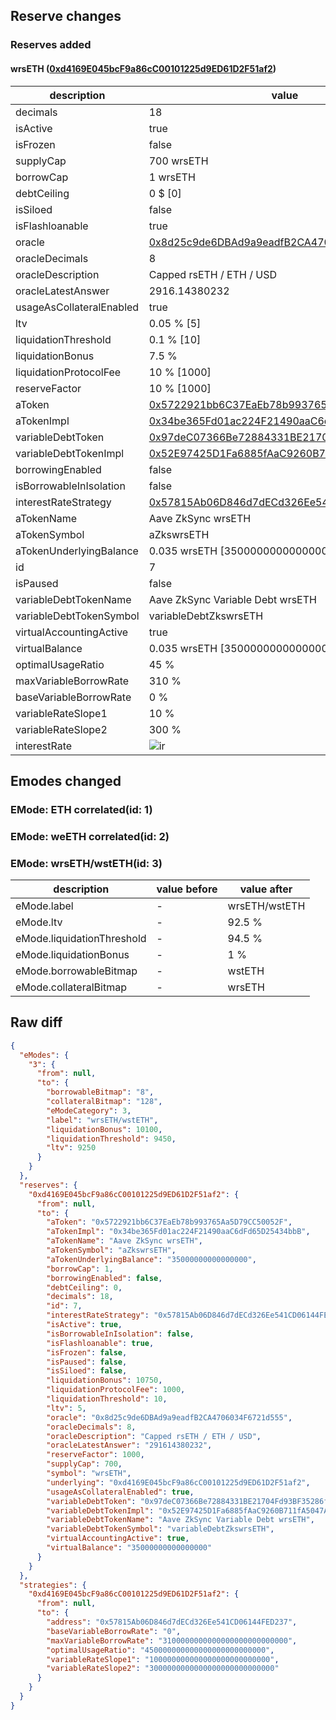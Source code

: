 ## Reserve changes

### Reserves added

#### wrsETH ([0xd4169E045bcF9a86cC00101225d9ED61D2F51af2](https://era.zksync.network//address/0xd4169E045bcF9a86cC00101225d9ED61D2F51af2))

| description | value |
| --- | --- |
| decimals | 18 |
| isActive | true |
| isFrozen | false |
| supplyCap | 700 wrsETH |
| borrowCap | 1 wrsETH |
| debtCeiling | 0 $ [0] |
| isSiloed | false |
| isFlashloanable | true |
| oracle | [0x8d25c9de6DBAd9a9eadfB2CA4706034F6721d555](https://era.zksync.network//address/0x8d25c9de6DBAd9a9eadfB2CA4706034F6721d555) |
| oracleDecimals | 8 |
| oracleDescription | Capped rsETH / ETH / USD |
| oracleLatestAnswer | 2916.14380232 |
| usageAsCollateralEnabled | true |
| ltv | 0.05 % [5] |
| liquidationThreshold | 0.1 % [10] |
| liquidationBonus | 7.5 % |
| liquidationProtocolFee | 10 % [1000] |
| reserveFactor | 10 % [1000] |
| aToken | [0x5722921bb6C37EaEb78b993765Aa5D79CC50052F](https://era.zksync.network//address/0x5722921bb6C37EaEb78b993765Aa5D79CC50052F) |
| aTokenImpl | [0x34be365Fd01ac224F21490aaC6dFd65D25434bbB](https://era.zksync.network//address/0x34be365Fd01ac224F21490aaC6dFd65D25434bbB) |
| variableDebtToken | [0x97deC07366Be72884331BE21704Fd93BF35286f9](https://era.zksync.network//address/0x97deC07366Be72884331BE21704Fd93BF35286f9) |
| variableDebtTokenImpl | [0x52E97425D1Fa6885fAaC9260B711fA5047A88d06](https://era.zksync.network//address/0x52E97425D1Fa6885fAaC9260B711fA5047A88d06) |
| borrowingEnabled | false |
| isBorrowableInIsolation | false |
| interestRateStrategy | [0x57815Ab06D846d7dECd326Ee541CD06144FED237](https://era.zksync.network//address/0x57815Ab06D846d7dECd326Ee541CD06144FED237) |
| aTokenName | Aave ZkSync wrsETH |
| aTokenSymbol | aZkswrsETH |
| aTokenUnderlyingBalance | 0.035 wrsETH [35000000000000000] |
| id | 7 |
| isPaused | false |
| variableDebtTokenName | Aave ZkSync Variable Debt wrsETH |
| variableDebtTokenSymbol | variableDebtZkswrsETH |
| virtualAccountingActive | true |
| virtualBalance | 0.035 wrsETH [35000000000000000] |
| optimalUsageRatio | 45 % |
| maxVariableBorrowRate | 310 % |
| baseVariableBorrowRate | 0 % |
| variableRateSlope1 | 10 % |
| variableRateSlope2 | 300 % |
| interestRate | ![ir](https://dash.onaave.com/api/static?variableRateSlope1=100000000000000000000000000&variableRateSlope2=3000000000000000000000000000&optimalUsageRatio=450000000000000000000000000&baseVariableBorrowRate=0&maxVariableBorrowRate=3100000000000000000000000000) |


## Emodes changed

### EMode: ETH correlated(id: 1)



### EMode: weETH correlated(id: 2)



### EMode: wrsETH/wstETH(id: 3)

| description | value before | value after |
| --- | --- | --- |
| eMode.label | - | wrsETH/wstETH |
| eMode.ltv | - | 92.5 % |
| eMode.liquidationThreshold | - | 94.5 % |
| eMode.liquidationBonus | - | 1 % |
| eMode.borrowableBitmap | - | wstETH |
| eMode.collateralBitmap | - | wrsETH |


## Raw diff

```json
{
  "eModes": {
    "3": {
      "from": null,
      "to": {
        "borrowableBitmap": "8",
        "collateralBitmap": "128",
        "eModeCategory": 3,
        "label": "wrsETH/wstETH",
        "liquidationBonus": 10100,
        "liquidationThreshold": 9450,
        "ltv": 9250
      }
    }
  },
  "reserves": {
    "0xd4169E045bcF9a86cC00101225d9ED61D2F51af2": {
      "from": null,
      "to": {
        "aToken": "0x5722921bb6C37EaEb78b993765Aa5D79CC50052F",
        "aTokenImpl": "0x34be365Fd01ac224F21490aaC6dFd65D25434bbB",
        "aTokenName": "Aave ZkSync wrsETH",
        "aTokenSymbol": "aZkswrsETH",
        "aTokenUnderlyingBalance": "35000000000000000",
        "borrowCap": 1,
        "borrowingEnabled": false,
        "debtCeiling": 0,
        "decimals": 18,
        "id": 7,
        "interestRateStrategy": "0x57815Ab06D846d7dECd326Ee541CD06144FED237",
        "isActive": true,
        "isBorrowableInIsolation": false,
        "isFlashloanable": true,
        "isFrozen": false,
        "isPaused": false,
        "isSiloed": false,
        "liquidationBonus": 10750,
        "liquidationProtocolFee": 1000,
        "liquidationThreshold": 10,
        "ltv": 5,
        "oracle": "0x8d25c9de6DBAd9a9eadfB2CA4706034F6721d555",
        "oracleDecimals": 8,
        "oracleDescription": "Capped rsETH / ETH / USD",
        "oracleLatestAnswer": "291614380232",
        "reserveFactor": 1000,
        "supplyCap": 700,
        "symbol": "wrsETH",
        "underlying": "0xd4169E045bcF9a86cC00101225d9ED61D2F51af2",
        "usageAsCollateralEnabled": true,
        "variableDebtToken": "0x97deC07366Be72884331BE21704Fd93BF35286f9",
        "variableDebtTokenImpl": "0x52E97425D1Fa6885fAaC9260B711fA5047A88d06",
        "variableDebtTokenName": "Aave ZkSync Variable Debt wrsETH",
        "variableDebtTokenSymbol": "variableDebtZkswrsETH",
        "virtualAccountingActive": true,
        "virtualBalance": "35000000000000000"
      }
    }
  },
  "strategies": {
    "0xd4169E045bcF9a86cC00101225d9ED61D2F51af2": {
      "from": null,
      "to": {
        "address": "0x57815Ab06D846d7dECd326Ee541CD06144FED237",
        "baseVariableBorrowRate": "0",
        "maxVariableBorrowRate": "3100000000000000000000000000",
        "optimalUsageRatio": "450000000000000000000000000",
        "variableRateSlope1": "100000000000000000000000000",
        "variableRateSlope2": "3000000000000000000000000000"
      }
    }
  }
}
```